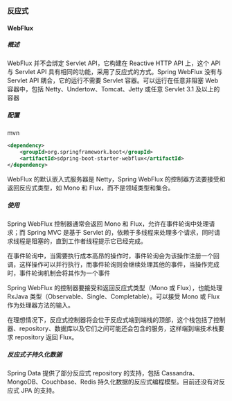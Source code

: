 ### 反应式

#### WebFlux

##### 概述

WebFlux 并不会绑定 Servlet API，它构建在 Reactive HTTP API 上，这个 API 与 Servlet API 具有相同的功能，采用了反应式的方式。Spring WebFlux 没有与 Servlet API 耦合，它的运行不需要 Servlet 容器。可以运行在任意非阻塞 Web 容器中，包括 Netty、Undertow、Tomcat、Jetty 或任意 Servlet 3.1 及以上的容器

##### 配置

mvn

```xml
<dependency>
	<groupId>org.springframework.boot</groupId>
	<artifactId>sdpring-boot-starter-webflux</artifactId>
</dependency>
```

WebFlux 的默认嵌入式服务器是 Netty，Spring WebFlux 的控制器方法要接受和返回反应式类型，如 Mono 和 Flux，而不是领域类型和集合。

##### 使用

Spring WebFlux 控制器通常会返回 Mono 和 Flux，允许在事件轮询中处理请求；而 Spring MVC 是基于 Servlet 的，依赖于多线程来处理多个请求，同时请求线程是阻塞的，直到工作者线程提示它已经完成。

在事件轮询中，当需要执行成本高昂的操作时，事件轮询会为该操作注册一个回调，这样操作可以并行执行，而事件轮询则会继续处理其他的事件，当操作完成时，事件轮询机制会将其作为一个事件

Spring WebFlux 的控制器要接受和返回反应式类型（Mono 或 Flux），也能处理 RxJava 类型（Observable、Single、Completable）。可以接受 Mono 或 Flux 作为处理器方法的输入。

在理想情况下，反应式控制器将会位于反应式端到端栈的顶部，这个栈包括了控制器、repository、数据库以及它们之间可能还会包含的服务，这样端到端技术栈要求 repository 返回 Flux。

##### 反应式子持久化数据

Spring Data 提供了部分反应式 repository 的支持，包括 Cassandra、MongoDB、Couchbase、Redis 持久化数据的反应式编程模型。目前还没有对反应式 JPA 的支持。